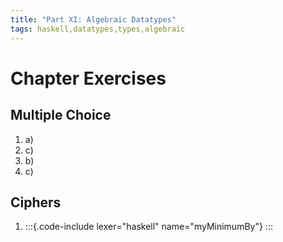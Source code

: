 ```yaml
---
title: "Part XI: Algebraic Datatypes"
tags: haskell,datatypes,types,algebraic
---
```


# Chapter Exercises
## Multiple Choice
1. a)
1. c)
1. b)
1. c)

## Ciphers
1.
    :::{.code-include lexer="haskell" name="myMinimumBy"}
    :::
